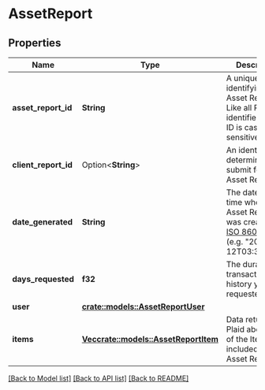 # AssetReport

## Properties

Name | Type | Description | Notes
------------ | ------------- | ------------- | -------------
**asset_report_id** | **String** | A unique ID identifying an Asset Report. Like all Plaid identifiers, this ID is case sensitive. | 
**client_report_id** | Option<**String**> | An identifier you determine and submit for the Asset Report. | 
**date_generated** | **String** | The date and time when the Asset Report was created, in [ISO 8601](https://wikipedia.org/wiki/ISO_8601) format (e.g. \"2018-04-12T03:32:11Z\"). | 
**days_requested** | **f32** | The duration of transaction history you requested | 
**user** | [**crate::models::AssetReportUser**](AssetReportUser.md) |  | 
**items** | [**Vec<crate::models::AssetReportItem>**](AssetReportItem.md) | Data returned by Plaid about each of the Items included in the Asset Report. | 

[[Back to Model list]](../README.md#documentation-for-models) [[Back to API list]](../README.md#documentation-for-api-endpoints) [[Back to README]](../README.md)


